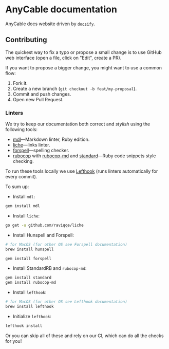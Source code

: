 # AnyCable documentation

AnyCable docs website driven by [`docsify`](https://docsify.js.org/#/).

## Contributing

The quickest way to fix a typo or propose a small change is to use GitHub web interface (open a file, click on "Edit", create a PR).

If you want to propose a bigger change, you might want to use a common flow:

1. Fork it.
1. Create a new branch (`git checkout -b feat/my-proposal`).
1. Commit and push changes.
1. Open new Pull Request.

### Linters

We try to keep our documentation both correct and _stylish_ using the following tools:

- [mdl](https://github.com/markdownlint/markdownlint)—Markdown linter, Ruby edition.
- [liche](https://github.com/raviqqe/liche)—links linter.
- [forspell](https://github.com/kkuprikov/forspell)—spelling checker.
- [rubocop]() with [rubocop-md]() and [standard]()—Ruby code snippets style checking.

To run these tools locally we use [Lefthook](https://github.com/Arkweid/lefthook) (runs linters automatically for every commit).

To sum up:

- Install `mdl`:

```sh
gem install mdl
```

- Install `liche`:

```sh
go get -u github.com/raviqqe/liche
```

- Install Hunspell and Forspell:

```sh
# for MacOS (for other OS see Forspell documentation)
brew install hunspell

gem install forspell
```

- Install StandardRB and `rubocop-md`:

```sh
gem install standard
gem install rubocop-md
```

- Install `lefthook`:

```sh
# for MacOS (for other OS see Lefthook documentation)
brew install lefthook
```

- Initialize `lefthook`:

```sh
lefthook install
```

Or you can skip all of these and rely on our CI, which can do all the checks for you!
